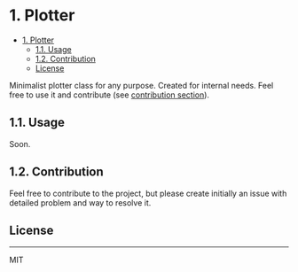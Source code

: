 # 1. Plotter

- [1. Plotter](#1-plotter)
  - [1.1. Usage](#11-usage)
  - [1.2. Contribution](#12-contribution)
  - [License](#-license)


Minimalist plotter class for any purpose. Created for internal needs. Feel free to use it and contribute (see [contribution section](#12-contribution)).



## 1.1. Usage

Soon.

## 1.2. Contribution

Feel free to contribute to the project, but please create initially an issue with detailed problem and way to resolve it. 

## License
----

MIT
